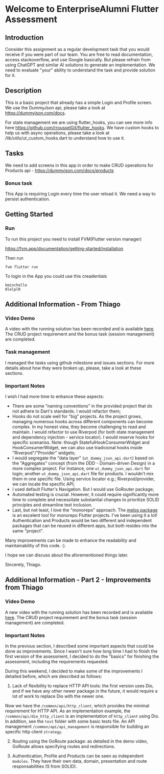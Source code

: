 # Welcome to EnterpriseAlumni Flutter Assessment

## Introduction

Consider this assignment as a regular development task that you would receive if you were part of our team. You are free to read documentation, access stackoverflow, and use Google basically. But please refrain from using ChatGPT and similar AI solutions to generate an implementation. We need to evaluate "your" ability to understand the task and provide solution for it.

## Description

This is a basic project that already has a simple Login and Profile screen. We use the DummyJson api, please take a look at https://dummyjson.com/docs.

For state management we are using flutter_hooks, you can see more info here https://github.com/rrousselGit/flutter_hooks.
We have custom hooks to help us with async operations, please take a look at /lib/utils/ut_custom_hooks.dart to understand how to use it.

## Tasks

We need to add screens in this app in order to make CRUD operations for Products api - https://dummyjson.com/docs/products

### Bonus task

This App is requiring Login every time the user reload it. We need a way to persist authentication.

## Getting Started

### Run

To run this project you need to install FVM(Flutter version manager)

https://fvm.app/documentation/getting-started/installation

Then run

```
fvm flutter run
```

To login in the App you could use this creadentials

```
kminchelle
0lelplR
```

## Additional Information - From Thiago

### Video Demo

A video with the running solution has been recorded and is available [here](https://www.loom.com/share/5fc1d876609748bfb0586d07c1c43854). The CRUD project requirement and the bonus task (session management) are completed.

### Task management

I managed the tasks using github milestone and issues sections. For more details about how they were broken up, please, take a look at these sections.

### Important Notes

I wish I had more time to enhance these aspects:

- There are some "naming conventions" in the provided project that do not adhere to Dart's standards. I would refactor them;
- Hooks do not scale well for "big" projects. As the project grows, managing numerous hooks across different components can become complex. In my honest view, they become challenging to read and maintain. I would refactor to use Riverpod (for both state management and dependency injection - service locator). I would reserve hooks for specific scenarios. Note: though StatefulHookConsumerWidget and HookConsumerWidget, we can also use tradicional hooks inside "Riverpod"/"Provider" widgets;
- I would segregate the "data layer" (`ut_dummy_json_api.dart`) based on the "Aggregates" concept (from the DDD - Domain-driven Design) in a more complex project. For instance, one `ut_dummy_json_api.dart` for login; another `ut_dummy_json_api.dart` file for products. I wouldn't mix them in one specific file. Using service locator e.g.; Riverpod/provider, we can locate the specific API;
- I used default Flutter's Navigation. But I would use GoRouter package;
- Automated testing is crucial. However, it could require significantly more time to complete and necessitate substantial changes to prioritize SOLID principles and streamline test inclusion.
- Last, but not least, I love the "monorepo" approach. The [melos package](https://pub.dev/packages/melos) is an excelent tool for monorepo Flutter projects. I've been using it a lot! Authentication and Products would be two different and independent packages that can be reused in different apps, but both resides into the same "project".

Many improvements can be made to enhance the readability and maintainability of this code. :).

I hope we can discuss about the aforementioned things later.

Sincerely,
Thiago.

## Additional Information - Part 2 - Improvements from Thiago

### Video Demo

A new video with the running solution has been recorded and is available [here](https://www.loom.com/share/e846575dbf224a9a83f9d1500cc31e6a). The CRUD project requirement and the bonus task (session management) are completed.

### Important Notes

In the previous section, I described some important aspects that could be done as improvements. Since I wasn't sure how long time I had to finish the first version of the assessment, I decided to do the "basics" for finishing the assessment, including the requirements requested.

During this weekend, I decided to make some of the improvements I detailed before, which are described as follows:

1. Lack of flexibility to replace HTTP API tools: the first version uses Dio, and if we have any other newer package in the future, it would require a lot of work to replace Dio with the newer one.

Now we have the `/common/api/http_client`, which provides the minimal requirement for HTTP API. As an implementation example, the `/common/api/dio_http_client` is an implementation of `http_client` using Dio. In addition, see the `test` folder with some basic tests file. An API management `/common/api/api_management` is responsible for building an specific http client `strategy`.

2. Routing using the GoRoute package: as detailed in the demo video, GoRoute allows specifying routes and redirections.

3. Authentication, Profile and Products can be seen as independent `modules`. They have their own data, domain, presentation and route responsabilities (S from SOLID).

